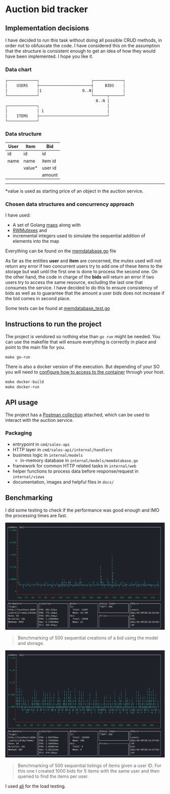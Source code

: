 # Auction bid tracker

## Implementation decisions

I have decided to run this task without doing all possible CRUD methods, in order not to obfuscate the code.
I have considered this on the assumption that the structure is consistent enough to get an idea of how they would have been implemented. I hope you like it.

### Data chart

    ┌─────────────┐                       ┌─────────────┐
    │    USERS    ├───────────────────────┤     BIDS    │
    │             │1                  0..N│             │
    └─────────────┘                       └──────┬──────┘
                                            0..N │
    ┌─────────────┐                              │
    │             │ 1                            │
    │    ITEMS    ├──────────────────────────────┘
    └─────────────┘

### Data structure

| User  | Item   | Bid     |
| ----- | ------ | ------- |
| id    | id     | id      |
| name  | name   | item id |
|       | value* | user id |
|       |        | amount  |
---

*value is used as starting price of an object in the auction service.

### Chosen data structures and concurrency approach

I have used:

- A set of Golang [maps](https://blog.golang.org/maps) along with
- [RWMutexes](https://golang.org/pkg/sync/#RWMutex) and
- incremental integers used to simulate the sequential addition of elements into the map

Everything can be found on the [memdatabase.go](/internal/models/memdatabase.go) file

As far as the entities **user** and **item** are concerned, the mutex used will not return any error if two concurrent users try to add one of these items to the storage but wait until the first one is done to process the second one.
On the other hand, the code in charge of the **bids** will return an error if two users try to access the same resource, excluding the last one that consumes the service. I have decided to do this to ensure consistency of bids as well as to guarantee that the amount a user bids does not increase if the bid comes in second place.

Some tests can be found at [memdatabase_test.go](/internal/models/memdatabase_test.go)

## Instructions to run the project

The project is vendored so nothing else than `go run` might be needed. You can use the makefile that will ensure everything is correctly in place and point to the main file for you.

    make go-run

There is also a docker version of the execution. But depending of your SO you will need to [configure how to access to the container](https://stackoverflow.com/a/24326540) through your host.

    make docker-build
    make docker-run

## API usage

The project has a [Postman collection](/docs/auction-bid-tracker.postman_collection.json) attached, which can be used to interact with the auction service.

### Packaging

- entrypoint in `cmd/sales-api`
- HTTP layer in `cmd/sales-api/internal/handlers`
- business logic in `internal/models`
    * in-memory database in `internal/models/memdatabase.go`
- framework for common HTTP related tasks in `internal/web`
- helper functions to process data before response/request in `internal/views`
- documentation, images and helpful files in `docs/`

## Benchmarking

I did some testing to check if the performance was good enough and IMO the processing times are fast.

![bench-create-bids](/docs/images/bench-create-bids.png)
> Benchmarking of 500 sequential creations of a bid using the model and storage.

![bench-list-by-user-id](/docs/images/bench-listing-by-user-id.png)
> Benchmarking of 500 sequential listings of items given a user ID. For this one I created 1000 bids for 5 items with the same user and then queried to find the items per user.

I used [ali](https://github.com/nakabonne/ali) for the load testing.
